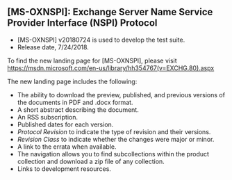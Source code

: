 ## [MS-OXNSPI]: Exchange Server Name Service Provider Interface (NSPI) Protocol
- [MS-OXNSPI] v20180724 is used to develop the test suite.  
- Release date, 7/24/2018.

To find the new landing page for [MS-OXNSPI], please visit https://msdn.microsoft.com/en-us/library/hh354767(v=EXCHG.80).aspx

The new landing page includes the following:
- The ability to download the preview, published, and previous versions of the documents in PDF and .docx format.
- A short abstract describing the document.
- An RSS subscription.
- Published dates for each version.
- *Protocol Revision* to indicate the type of revision and their versions.
- *Revision Class* to indicate whether the changes were major or minor.
- A link to the errata when available.
- The navigation allows you to find subcollections within the product collection and download a zip file of any collection.
- Links to development resources.